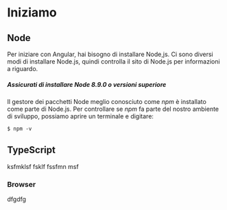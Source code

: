 # Iniziamo

## Node

Per iniziare con Angular, hai bisogno di installare Node,js. Ci sono diversi modi di installare Node.js, quindi controlla il sito di Node.js per informazioni a riguardo.

##### Assicurati di installare Node 8.9.0 o versioni superiore

Il gestore dei pacchetti Node meglio conosciuto come *npm* è installato come parte di Node.js. Per controllare se *npm* fa parte del nostro ambiente di sviluppo, possiamo aprire un terminale e digitare:

```markdown
$ npm -v
```

## TypeScript

ksfmklsf fsklf fssfmn msf

### Browser

dfgdfg
